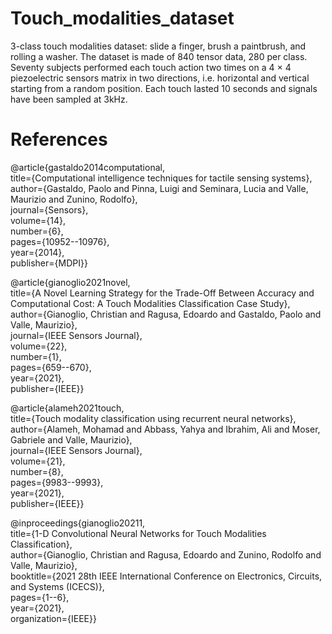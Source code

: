 # Touch_modalities_dataset
3-class touch modalities dataset: slide a finger, brush a paintbrush, and rolling a washer. The dataset is made of 840 tensor data, 280 per class. Seventy subjects performed each touch action two times on a 4 × 4 piezoelectric sensors matrix in two directions, i.e. horizontal and vertical starting from a random position. Each touch lasted 10 seconds and signals have been sampled at 3kHz.



# References
@article{gastaldo2014computational,  
  title={Computational intelligence techniques for tactile sensing systems},  
  author={Gastaldo, Paolo and Pinna, Luigi and Seminara, Lucia and Valle, Maurizio and Zunino, Rodolfo},  
  journal={Sensors},  
  volume={14},  
  number={6},  
  pages={10952--10976},  
  year={2014},  
  publisher={MDPI}}

@article{gianoglio2021novel,  
  title={A Novel Learning Strategy for the Trade-Off Between Accuracy and Computational Cost: A Touch Modalities Classification Case Study},  
  author={Gianoglio, Christian and Ragusa, Edoardo and Gastaldo, Paolo and Valle, Maurizio},  
  journal={IEEE Sensors Journal},  
  volume={22},  
  number={1},  
  pages={659--670},  
  year={2021},  
  publisher={IEEE}}

@article{alameh2021touch,  
  title={Touch modality classification using recurrent neural networks},  
  author={Alameh, Mohamad and Abbass, Yahya and Ibrahim, Ali and Moser, Gabriele and Valle, Maurizio},  
  journal={IEEE Sensors Journal},  
  volume={21},  
  number={8},  
  pages={9983--9993},  
  year={2021},  
  publisher={IEEE}}

@inproceedings{gianoglio20211,  
  title={1-D Convolutional Neural Networks for Touch Modalities Classification},  
  author={Gianoglio, Christian and Ragusa, Edoardo and Zunino, Rodolfo and Valle, Maurizio},  
  booktitle={2021 28th IEEE International Conference on Electronics, Circuits, and Systems (ICECS)},  
  pages={1--6},  
  year={2021},  
  organization={IEEE}}

